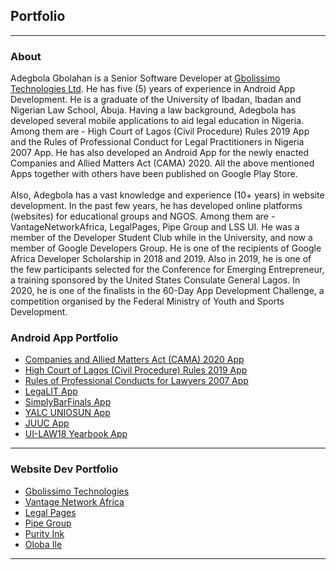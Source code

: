 ## Portfolio

---
### About
 Adegbola Gbolahan is a Senior Software Developer at [Gbolissimo Technologies Ltd](https://gbolissimo.com/). He has five (5) years of experience in Android App Development.
  He is a graduate of the University of Ibadan, Ibadan and Nigerian Law School, Abuja.
  Having a law background, Adegbola has developed several mobile applications to aid legal education in Nigeria.
  Among them are - High Court of Lagos (Civil Procedure) Rules 2019 App and the Rules of Professional Conduct for Legal Practitioners in Nigeria 2007 App.
  He has also developed an Android App for the newly enacted Companies and Allied Matters Act (CAMA) 2020. All the above mentioned Apps together with others have been published on Google Play Store.
  <br><br>
  Also, Adegbola has a vast knowledge and experience (10+ years) in website development. In the past few years, he has developed online platforms (websites) for educational groups and NGOS.
  Among them are - VantageNetworkAfrica, LegalPages, Pipe Group and LSS UI.
  He was a member of the Developer Student Club while in the University, and now a member of Google Developers Group. He is one of the recipients of Google Africa Developer Scholarship in 2018 and 2019. Also in 2019, he is one of the few participants selected for the Conference for Emerging Entrepreneur, a training sponsored by the United States Consulate General Lagos. In 2020, he is one of the finalists in the 60-Day App Development Challenge, a competition organised by the Federal Ministry of Youth and Sports Development.

### Android App Portfolio

- [Companies and Allied Matters Act (CAMA) 2020 App](http://play.google.com/store/apps/details?id=com.gbolissimo.cama2020)
- [High Court of Lagos (Civil Procedure) Rules 2019 App](http://play.google.com/store/apps/details?id=com.gbolissimo.lagosrules2019)
- [Rules of Professional Conducts for Lawyers 2007 App](http://play.google.com/store/apps/details?id=com.gbolissimo.rpc2007)
- [LegaLIT App](http://play.google.com/store/apps/details?id=com.gbolissimo.legalit)
- [SimplyBarFinals App](http://play.google.com/store/apps/details?id=com.gbolissimo.sbf)
- [YALC UNIOSUN App](http://play.google.com/store/apps/details?id=com.gbolissimo.yalc7)
- [JUUC App](http://play.google.com/store/apps/details?id=com.gbolissimo.juuc)
- [UI-LAW18 Yearbook App](http://play.google.com/store/apps/details?id=com.gbolissimo.uillb18)


---
### Website Dev Portfolio

- [Gbolissimo Technologies](https://gbolissimo.com/)
- [Vantage Network Africa](https://vantagenetworkafrica.org/)
- [Legal Pages](https://legalpages.com.ng/)
- [Pipe Group](https://pipegroup.org.ng/)
- [Purity Ink](https://purityink.org/)
- [Oloba Ile](https://oloba-ile.com/)



---
